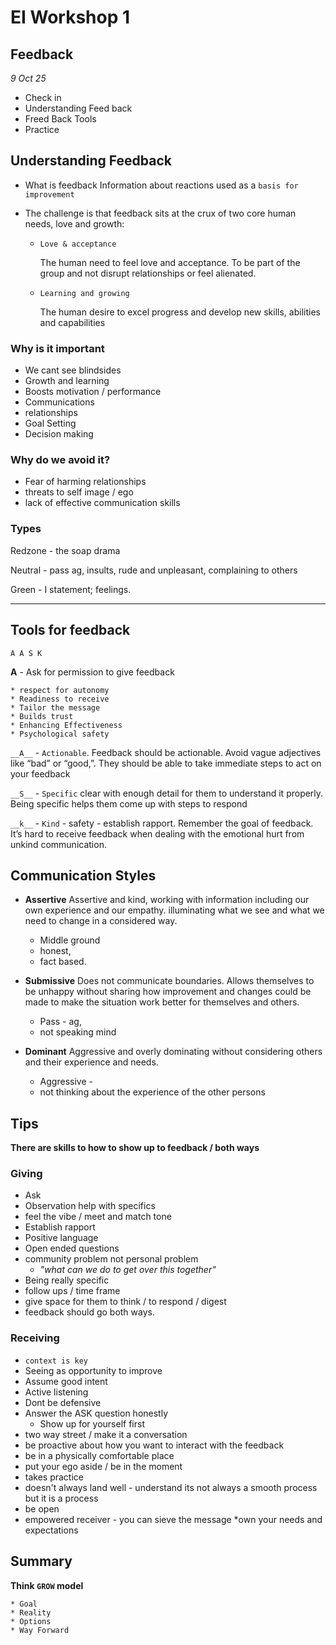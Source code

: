 # EI Workshop 1

## __Feedback__ 

*9 Oct 25* 

* Check in 
* Understanding Feed back
* Freed Back Tools
* Practice 

## Understanding Feedback 
* What is feedback
Information about reactions used as a `basis for improvement` 

* The challenge is that feedback sits at the crux of two core human needs, love and growth:

    * `Love & acceptance`

        The human need to feel love and acceptance. To be part of the group and not disrupt relationships or feel alienated.

    * `Learning and growing`

        The human desire to excel progress and develop new skills, abilities and capabilities

### Why is it important

* We cant see blindsides 
* Growth and learning
* Boosts motivation / performance 
* Communications
* relationships
* Goal Setting
* Decision making

### Why do we avoid it?
* Fear of harming relationships
* threats to self image / ego
* lack of effective communication skills

### Types 

Redzone - the soap drama 

Neutral - pass ag, insults, rude and unpleasant, complaining to others 

Green - I statement; feelings.

***

## Tools for feedback

`A A S K`

__A__ - Ask for permission to give feedback

    * respect for autonomy
    * Readiness to receive 
    * Tailor the message
    * Builds trust 
    * Enhancing Effectiveness 
    * Psychological safety 

`__A__` - `Actionable`.
    Feedback should be actionable. Avoid vague adjectives like “bad” or “good,”. They should be able to take immediate steps to act on your feedback

`__S__` - `Specific` clear with enough detail for them to understand it properly. Being specific helps them come up with steps to respond

`__k__` - `Kind` - safety - establish rapport. Remember the goal of feedback. It’s hard to receive feedback when dealing with the emotional hurt from unkind communication.

## Communication Styles 

* __Assertive__ Assertive and kind, working with information including our own experience and our empathy. illuminating what we see and what we need to change in a considered way.

    * Middle ground 
    * honest, 
    * fact based. 

* __Submissive__ Does not communicate boundaries. Allows themselves to be unhappy without sharing how improvement and changes could be made to make the situation work better for themselves and others.

    * Pass - ag, 
    * not speaking mind

* __Dominant__ Aggressive and overly dominating without considering others and their experience and needs.

    * Aggressive - 
    * not thinking about the experience of the other persons

## Tips 

__There are skills to how to show up to feedback / both ways__

### Giving 

* Ask
* Observation help with specifics 
* feel the vibe / meet and match tone 
* Establish rapport
* Positive language 
* Open ended questions 
* community problem not personal problem
    * *"what can we do to get over this together"* 
* Being really specific 
* follow ups / time frame 
* give space for them to think / to respond / digest 
* feedback should go both ways. 

### Receiving 

* `context is key`
* Seeing as opportunity to improve 
* Assume good intent
* Active listening 
* Dont be defensive 
* Answer the ASK question honestly 
    * Show up for yourself first 
* two way street / make it a conversation
* be proactive about how you want to interact with the feedback
* be in a physically comfortable place 
* put your ego aside / be in the moment
* takes practice 
* doesn't always land well - understand its not always a smooth process but it is a process 
* be open 
* empowered receiver - you can sieve the message 
    *own your needs and expectations 


## Summary 

__Think `GROW` model__

    * Goal
    * Reality
    * Options
    * Way Forward

